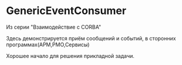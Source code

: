# GenericEventConsumer

Из серии "Взаимодействие с CORBA"

Здесь демонстрируется приём сообщений и событий, 
в сторонних программах(АРМ,РМО,Сервисы)

Хорошее начало для решения прикладной задачи.
